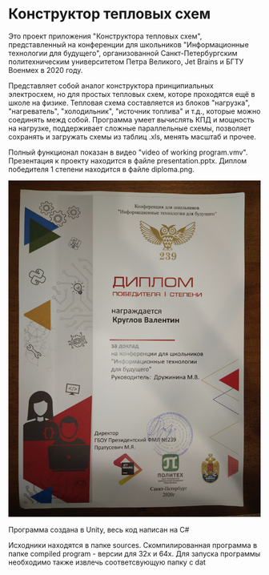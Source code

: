 # Конструктор тепловых схем

Это проект приложения "Конструктора тепловых схем", представленный на конференции для школьников "Информационные технологии для будущего", организованной Санкт-Петербургским политехническим университетом Петра Великого, Jet Brains и БГТУ Военмех в 2020 году. 

Представляет собой аналог конструктора принципиальных электросхем, но для простых тепловых схем, которе проходятся ещё в школе на физике. Тепловая схема составляется из блоков "нагрузка", "нагреватель", "холодильник", "источник топлива" и т.д., которые можно соединять межд собой. Программа умеет вычислять КПД и мощность на нагрузке, поддерживает сложные параллельные схемы, позволяет сохранять и загружать схемы из таблиц .xls, менять масштаб и прочее. 

Полный функционал показан в видео "video of working program.vmv". Презентация к проекту находится в файле presentation.pptx. Диплом победителя 1 степени находится в файле diploma.png.

![диплом](diploma.jpg)

Программа создана в Unity, весь код написан на C#

Исходники находятся в папке sources. Скомпилированная программа в папке compiled program - версии для 32х и 64х. Для запуска программы необходимо также извлечь соответсвующую папку с dat
